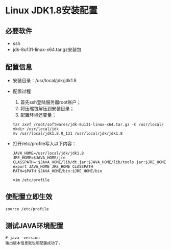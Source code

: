 # Linux JDK1.8安装配置
## 必要软件
- ssh
- jdk-8u131-linux-x64.tar.gz安装包
## 配置信息
- 安装目录：/usr/local/jdk/jdk1.8
- 配置过程

    1.	首先ssh登陆服务器root账户；
    2.	将压缩包解压到安装目录；
    3.	配置环境还变量；
    ```shell
    tar zxvf /root/softwares/jdk-8u131-linux-x64.tar.gz -C /usr/local/
    mkdir /usr/local/jdk
    mv /usr/local/jdk1.8.0_131 /usr/local/jdk/jdk1.8
    ```
- 打开/etc/profile写入以下内容：
    ```
    JAVA_HOME=/usr/local/jdk/jdk1.8
    JRE_HOME=$JAVA_HOME/jre
    CLASSPATH=:$JAVA_HOME/lib/dt.jar:$JAVA_HOME/lib/tools.jar:$JRE_HOME/lib/dt.jar
    export JAVA_HOME JRE_HOME CLASSPATH
    PATH=$PATH:$JAVA_HOME/bin:$JRE_HOME/bin
    ```
    ```shell
    vim /etc/profile
    ```

## 使配置立即生效
```shell
source /etc/profile
```

## 测试JAVA环境配置
	# java -version
	输出版本信息就说明配置成功了。
